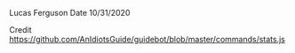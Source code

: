 Lucas Ferguson
Date 10/31/2020

Credit
https://github.com/AnIdiotsGuide/guidebot/blob/master/commands/stats.js
